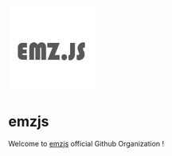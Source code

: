 <img src="https://raw.githubusercontent.com/emzjs/.github/main/profile/profile.png" align="center" left="15px" height="175px" width="175px">

# emzjs 

Welcome to [emzjs](https://npmjs.com/emz) official Github Organization !
